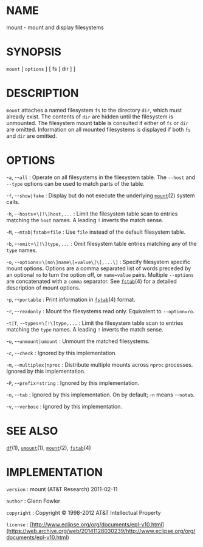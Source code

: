 # NAME

mount - mount and display filesystems

# SYNOPSIS

`mount` \[ `options` \] \[ fs \[ dir \] \]

# DESCRIPTION

`mount` attaches a named filesystem `fs` to the directory `dir`, which
must already exist. The contents of `dir` are hidden until the
filesystem is unmounted. The filesystem mount table is consulted if
either of `fs` or `dir` are omitted. Information on all mounted
filesystems is displayed if both `fs` and `dir` are omitted.

# OPTIONS

-`a`, --`all`
:   Operate on all filesystems in the filesystem table. The `--host`
    and `--type` options can be used to match parts of the table.

-`f`, --`show|fake`
:   Display but do not execute the underlying
    [`mount`](/web/20141128030239/http://www2.research.att.com/~astopen/man/man2/mount.html)(2)
    system calls.

-`h`, --`hosts`=`\[!\]host,...`
:   Limit the filesystem table scan to entries matching the
    `host` names. A leading `!` inverts the match sense.

-`M`, --`mtab|fstab`=`file`
:   Use `file` instead of the default filesystem table.

-`b`, --`omit`=`\[!\]type,...`
:   Omit filesystem table entries matching any of the `type` names.

-`o`, --`options`=`\[no\]name\[=value\]\[,...\]`
:   Specify filesystem specific mount options. Options are a comma
    separated list of words preceded by an optional `no` to turn the
    option off, or `name=value` pairs. Multiple `--options` are
    concatenated with a `comma` separator. See
    [`fstab`](/web/20141128030239/http://www2.research.att.com/~astopen/man/man4/fstab.html)(4)
    for a detailed description of mount options.

-`p`, --`portable`
:   Print information in
    [`fstab`](/web/20141128030239/http://www2.research.att.com/~astopen/man/man4/fstab.html)(4) format.

-`r`, --`readonly`
:   Mount the filesystems read only. Equivalent to `--option=ro`.

-`t|T`, --`types`=`\[!\]type,...`
:   Limit the filesystem table scan to entries matching the
    `type` names. A leading `!` inverts the match sense.

-`u`, --`unmount|umount`
:   Unmount the matched filesystems.

-`c`, --`check`
:   Ignored by this implementation.

-`m`, --`multiplex|nproc`
:   Distribute multiple mounts across `nproc` processes. Ignored by
    this implementation.

-`P`, --`prefix`=`string`
:   Ignored by this implementation.

-`n`, --`tab`
:   Ignored by this implementation. On by default; -`n` means
    --`notab`.

-`v`, --`verbose`
:   Ignored by this implementation.

# SEE ALSO

[`df`](/web/20141128030239/http://www2.research.att.com/~astopen/man/man1/df.html)(1),
[`umount`](/web/20141128030239/http://www2.research.att.com/~astopen/man/man1/umount.html)(1),
[`mount`](/web/20141128030239/http://www2.research.att.com/~astopen/man/man2/mount.html)(2),
[`fstab`](/web/20141128030239/http://www2.research.att.com/~astopen/man/man4/fstab.html)(4)

# IMPLEMENTATION

`version`
:   mount (AT&T Research) 2011-02-11

`author`
:   Glenn Fowler

`copyright`
:   Copyright © 1998-2012 AT&T Intellectual Property

`license`
:   [http://www.eclipse.org/org/documents/epl-v10.html](https://web.archive.org/web/20141128030239/http://www.eclipse.org/org/documents/epl-v10.html)


